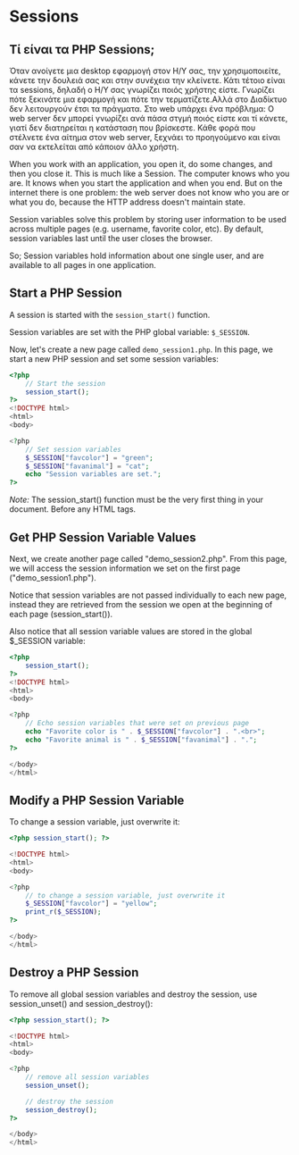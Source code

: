 # Sessions

## Τί είναι τα PHP Sessions;

Όταν ανοίγετε μια desktop εφαρμογή στον Η/Υ σας, την χρησιμοποιείτε, κάνετε την δουλειά σας και στην συνέχεια την κλείνετε. Κάτι τέτοιο είναι τα sessions, δηλαδή ο Η/Υ σας γνωρίζει ποιός χρήστης είστε. Γνωρίζει πότε ξεκινάτε μια εφαρμογή και πότε την τερματίζετε.Αλλά στο Διαδίκτυο δεν λειτουργούν έτσι τα πράγματα. Στο web υπάρχει ένα πρόβλημα: Ο web server δεν μπορεί γνωρίζει ανά πάσα στγμή ποιός είστε και τί κάνετε, γιατί δεν διατηρείται η κατάσταση που βρίσκεστε. Κάθε φορά που στέλνετε ένα αίτημα στον web server, ξεχνάει το προηγούμενο και είναι σαν να εκτελείται από κάποιον άλλο χρήστη.

When you work with an application, you open it, do some changes, and then you close it. This is much like a Session. The computer knows who you are. It knows when you start the application and when you end. But on the internet there is one problem: the web server does not know who you are or what you do, because the HTTP address doesn't maintain state.

Session variables solve this problem by storing user information to be used across multiple pages (e.g. username, favorite color, etc). By default, session variables last until the user closes the browser.

So; Session variables hold information about one single user, and are available to all pages in one application.


## Start a PHP Session

A session is started with the `session_start()` function.

Session variables are set with the PHP global variable: `$_SESSION`.

Now, let's create a new page called `demo_session1.php`. In this page, we start a new PHP session and set some session variables:

```php
<?php
    // Start the session
    session_start();
?>
<!DOCTYPE html>
<html>
<body>

<?php
    // Set session variables
    $_SESSION["favcolor"] = "green";
    $_SESSION["favanimal"] = "cat";
    echo "Session variables are set.";
?>
```

*Note:* The session_start() function must be the very first thing in your document. Before any HTML tags.

## Get PHP Session Variable Values

Next, we create another page called "demo_session2.php". From this page, we will access the session information we set on the first page ("demo_session1.php").

Notice that session variables are not passed individually to each new page, instead they are retrieved from the session we open at the beginning of each page (session_start()).

Also notice that all session variable values are stored in the global $_SESSION variable:

```php
<?php
    session_start();
?>
<!DOCTYPE html>
<html>
<body>

<?php
    // Echo session variables that were set on previous page
    echo "Favorite color is " . $_SESSION["favcolor"] . ".<br>";
    echo "Favorite animal is " . $_SESSION["favanimal"] . ".";
?>

</body>
</html> 
```

## Modify a PHP Session Variable

To change a session variable, just overwrite it:

```php
<?php session_start(); ?>

<!DOCTYPE html>
<html>
<body>

<?php
    // to change a session variable, just overwrite it
    $_SESSION["favcolor"] = "yellow";
    print_r($_SESSION);
?>

</body>
</html> 
```

## Destroy a PHP Session

To remove all global session variables and destroy the session, use session_unset() and session_destroy():

```php
<?php session_start(); ?>

<!DOCTYPE html>
<html>
<body>

<?php
    // remove all session variables
    session_unset();

    // destroy the session
    session_destroy();
?>

</body>
</html> 
```

